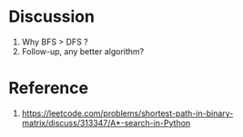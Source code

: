 
# Discussion 
1. Why BFS > DFS ?
2. Follow-up, any better algorithm?

# Reference
1. https://leetcode.com/problems/shortest-path-in-binary-matrix/discuss/313347/A*-search-in-Python
